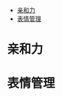 <!-- TOC -->

- [亲和力](#%E4%BA%B2%E5%92%8C%E5%8A%9B)
- [表情管理](#%E8%A1%A8%E6%83%85%E7%AE%A1%E7%90%86)

<!-- /TOC -->






# 亲和力


# 表情管理




